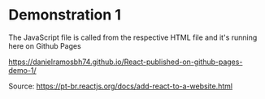 # Demonstration 1

The JavaScript file is called from the respective HTML file and it's running here on Github Pages

https://danielramosbh74.github.io/React-published-on-github-pages-demo-1/

Source:
https://pt-br.reactjs.org/docs/add-react-to-a-website.html

